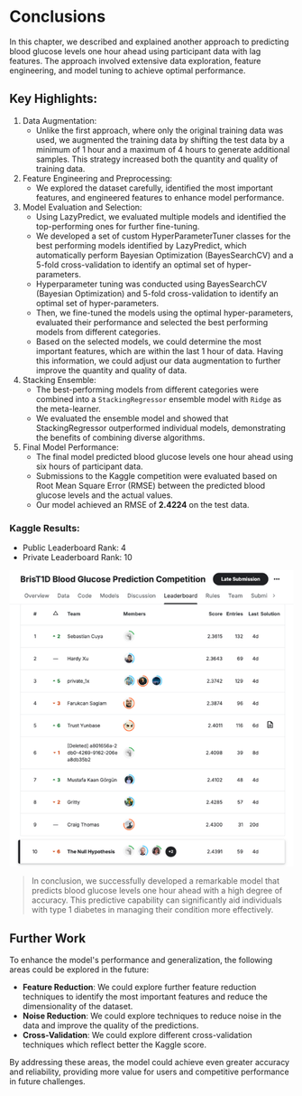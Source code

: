 # Conclusions

In this chapter, we described and explained another approach to predicting blood glucose levels one hour ahead using participant data with lag features.
The approach involved extensive data exploration, feature engineering, and model tuning to achieve optimal performance.

## Key Highlights:
1. Data Augmentation:
    * Unlike the first approach, where only the original training data was used, we augmented the training data by shifting the test data by a minimum of 1 hour and a maximum of 4 hours to generate additional samples. This strategy increased both the quantity and quality of training data.
2. Feature Engineering and Preprocessing:
    * We explored the dataset carefully, identified the most important features, and engineered features to enhance model performance.
3. Model Evaluation and Selection:
    * Using LazyPredict, we evaluated multiple models and identified the top-performing ones for further fine-tuning. 
    * We developed a set of custom HyperParameterTuner classes for the best performing models identified by LazyPredict, which automatically perform Bayesian Optimization (BayesSearchCV) and a 5-fold cross-validation to identify an optimal set of hyper-parameters. 
    * Hyperparameter tuning was conducted using BayesSearchCV (Bayesian Optimization) and 5-fold cross-validation to identify an optimal set of hyper-parameters.
    * Then, we fine-tuned the models using the optimal hyper-parameters, evaluated their performance and selected the best performing models from different categories.
    * Based on the selected models, we could determine the most important features, which are within the last 1 hour of data. Having this information, we could adjust our data augmentation to further improve the quantity and quality of data.
4. Stacking Ensemble:
    * The best-performing models from different categories were combined into a ``StackingRegressor`` ensemble model with ``Ridge`` as the meta-learner.
    * We evaluated the ensemble model and showed that StackingRegressor outperformed individual models, demonstrating the benefits of combining diverse algorithms.
5. Final Model Performance:
    * The final model predicted blood glucose levels one hour ahead using six hours of participant data.
    * Submissions to the Kaggle competition were evaluated based on Root Mean Square Error (RMSE) between the predicted blood glucose levels and the actual values.
    * Our model achieved an RMSE of **2.4224** on the test data.

### Kaggle Results:
* Public Leaderboard Rank: 4
* Private Leaderboard Rank: 10

![kaggle-private-leaderboard.png](../../../figures/kaggle-private-leaderboard.png)

> In conclusion, we successfully developed a remarkable model that predicts blood glucose levels one hour ahead with a high degree of accuracy. This predictive capability can significantly aid individuals with type 1 diabetes in managing their condition more effectively.


## Further Work

To enhance the model's performance and generalization, the following areas could be explored in the future:

- **Feature Reduction**: We could explore further feature reduction techniques to identify the most important features and reduce the dimensionality of the dataset.
- **Noise Reduction**: We could explore techniques to reduce noise in the data and improve the quality of the predictions.
- **Cross-Validation**: We could explore different cross-validation techniques which reflect better the Kaggle score.

By addressing these areas, the model could achieve even greater accuracy and reliability, providing more value for users and competitive performance in future challenges.
